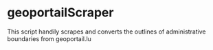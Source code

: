 geoportailScraper
=================

This script handily scrapes and converts the outlines of administrative boundaries from geoportail.lu